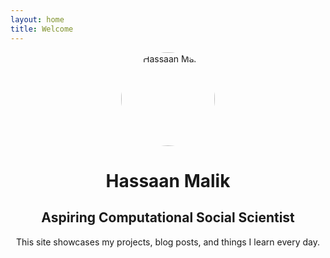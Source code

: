 ```yaml
---
layout: home
title: Welcome
---
```


<div style="text-align: center;">
  <img src="{{ site.logo }}" alt="Hassaan Malik" style="border-radius: 50%; width: 150px;">
  <h1>Hassaan Malik</h1>
  <h2>Aspiring Computational Social Scientist</h2>
  <p>This site showcases my projects, blog posts, and things I learn every day.</p>
</div>
